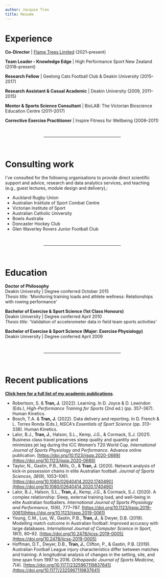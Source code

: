 ```yaml
---
author: Jacquie Tran
title: Resume
---
```


# Experience

**Co-Director** | [Flame Trees Limited](https://www.flametrees.co.nz) (2021–present)

**Team Leader - Knowledge Edge** | High Performance Sport New Zealand (2018–present)

**Research Fellow** | Geelong Cats Football Club & Deakin University (2015–2017)

**Research Assistant & Casual Academic** | Deakin University (2009, 2011–2015)

**Mentor & Sports Science Consultant** | BioLAB: The Victorian Bioscience Education Centre (2011–2017)

**Corrective Exercise Practitioner** | Inspire Fitness for Wellbeing (2008–2011)

<br />
<center><hr width = "50%"></center>
<br />

# Consulting work

I've consulted for the following organisations to provide direct scientific support and advice, research and data analytics services, and teaching (e.g., guest lectures, module design and delivery),:

- Auckland Rugby Union
- Australian Institute of Sport Combat Centre
- Victorian Institute of Sport
- Australian Catholic University
- Bowls Australia
- Doncaster Hockey Club
- Glen Waverley Rovers Junior Football Club

<br />
<center><hr width = "50%"></center>
<br />

# Education

**Doctor of Philosophy**<br/>
Deakin University | Degree conferred October 2015<br />
*Thesis title:* 'Monitoring training loads and athlete wellness: Relationships with rowing performance'


**Bachelor of Exercise & Sport Science (1st Class Honours)**<br />
Deakin University | Degree conferred April 2010<br />
*Thesis title:* 'Validation of accelerometer data in field team sports activities'

**Bachelor of Exercise & Sport Science (Major: Exercise Physiology)**<br />
Deakin University | Degree conferred April 2009

<br />
<center><hr width = "50%"></center>
<br />

# Recent publications

[**Click here for a full list of my academic publications**](/publications).

- Robertson, S. & **Tran, J.** (2022). Learning. In D. Joyce & D. Lewindon (Eds.), *High-Performance Training for Sports* (2nd ed.) (pp. 357–367). Human Kinetics.
- Bosch, T.A. & **Tran, J.** (2022). Data delivery and reporting. In D. French & L. Torres Ronda (Eds.), *NSCA's Essentials of Sport Science* (pp. 313–338). Human Kinetics.
- Lalor, B.J., **Tran, J.**, Halson, S.L., Kemp, J.G., & Cormack, S.J. (2021). Business class travel preserves sleep quality and quantity and minimizes jet lag during the ICC Women’s T20 World Cup. *International Journal of Sports Physiology and Performance.* Advance online publication. [https://doi.org/10.1123/ijspp.2020-0689](https://doi.org/10.1123/ijspp.2020-0689)
- Taylor, N., Gastin, P.B., Mills, O., & **Tran, J.** (2020). Network analysis of kick-in possession chains in elite Australian football. *Journal of Sports Sciences*, *38*(9), 1053–1061. [https://doi.org/10.1080/02640414.2020.1740490](https://doi.org/10.1080/02640414.2020.1740490)
- Lalor, B.J., Halson, S.L., **Tran, J.**, Kemp, J.G., & Cormack, S.J. (2020). A complex relationship: Sleep, external training load, and well-being in elite Australian footballers. *International Journal of Sports Physiology and Performance*, *15*(6), 777–787. [https://doi.org/10.1123/ijspp.2019-0061](https://doi.org/10.1123/ijspp.2019-0061)
- Young, C.M., Luo, W., Gastin, P.B., **Tran, J.**, & Dwyer, D.B. (2019). Modelling match outcome in Australian football: Improved accuracy with large databases. *International Journal of Computer Science in Sport*, *18*(1), 80–92. [https://doi.org/10.2478/ijcss-2019-0005](https://doi.org/10.2478/ijcss-2019-0005)
- Hoffman, D.T., Dwyer, D.B., **Tran, J.**, Clifton, P., & Gastin, P.B. (2019). Australian Football League injury characteristics differ between matches and training: A longitudinal analysis of changes in the setting, site, and time span from 1997 to 2016. *Orthopaedic Journal of Sports Medicine*, *7*(4). [https://doi.org/10.1177/2325967119837641](https://doi.org/10.1177/2325967119837641)